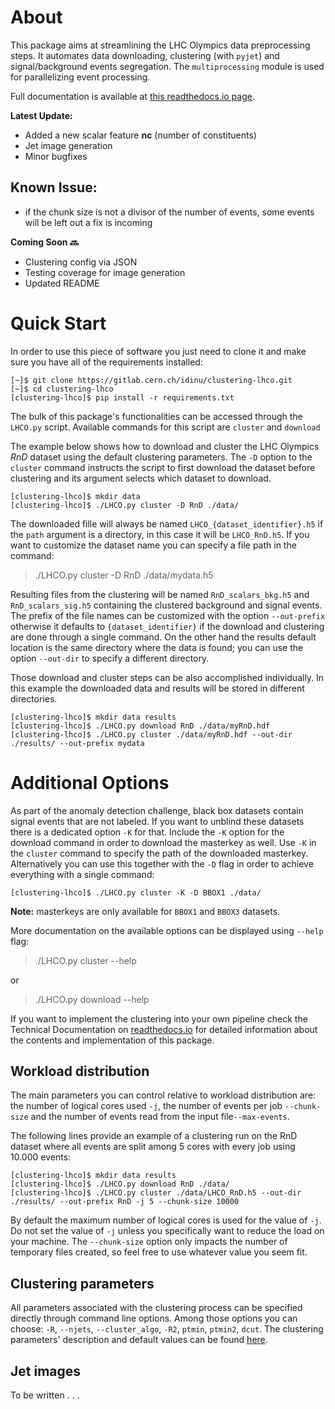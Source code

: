 # About

This package aims at streamlining the LHC Olympics data preprocessing steps. It automates data downloading, clustering (with `pyjet`) and signal/background events segregation. The `multiprocessing` module is used for parallelizing event processing.

Full documentation is available at [this readthedocs.io page](https://clustering-lhco.readthedocs.io/en/latest/).

**Latest Update:**
- Added a new scalar feature **nc** (number of constituents)
- Jet image generation
- Minor bugfixes

## Known Issue:
- if the chunk size is not a divisor of the number of events, some events will be left out a fix is incoming

**Coming Soon 🔜**
- Clustering config via JSON
- Testing coverage for image generation
- Updated README

# Quick Start

In order to use this piece of software you just need to clone it and make sure you have all of the requirements installed:

    [~]$ git clone https://gitlab.cern.ch/idinu/clustering-lhco.git
    [~]$ cd clustering-lhco
    [clustering-lhco]$ pip install -r requirements.txt

The bulk of this package's functionalities can be accessed through the `LHCO.py` script. Available commands for this script are `cluster` and `download`

The example below shows how to download and cluster the LHC Olympics *RnD* dataset using the default clustering parameters. The ``-D`` option to the ``cluster`` command instructs the script to first download the dataset before clustering and its argument selects which dataset to download. 

    [clustering-lhco]$ mkdir data
    [clustering-lhco]$ ./LHCO.py cluster -D RnD ./data/

The downloaded fille will always be named `LHCO_{dataset_identifier}.h5` if the `path` argument is a directory, in this case it will be `LHCO_RnD.h5`. If you want to customize the dataset name you can specify a file path in the command:
>./LHCO.py cluster -D RnD ./data/mydata.h5

Resulting files from the clustering will be named `RnD_scalars_bkg.h5` and `RnD_scalars_sig.h5` containing the clustered background and signal events. The prefix of the file names can be customized with the option `--out-prefix` otherwise it defaults to `{dataset_identifier}` if the download and clustering are done through a single command. On the other hand the results default location is the same directory where the data is found; you can use the option `--out-dir` to specify a different directory.

Those download and cluster steps can be also accomplished individually. In this example the downloaded data and results will be stored in different directories.

    [clustering-lhco]$ mkdir data results
    [clustering-lhco]$ ./LHCO.py download RnD ./data/myRnD.hdf
    [clustering-lhco]$ ./LHCO.py cluster ./data/myRnD.hdf --out-dir ./results/ --out-prefix mydata



# Additional Options

As part of the anomaly detection challenge, black box datasets contain signal events that are not labeled. If you want to unblind these datasets there is a dedicated option ``-K`` for that. Include the ``-K`` option for the download command in order to download the masterkey as well. Use ``-K`` in the ``cluster`` command to specify the path of the downloaded masterkey. Alternatively you can use this together with the ``-D`` flag in order to achieve everything with a single command:

    [clustering-lhco]$ ./LHCO.py cluster -K -D BBOX1 ./data/

**Note:** masterkeys are only available for ``BBOX1`` and ``BBOX3`` datasets. 

More documentation on the available options can be displayed using `--help` flag:
> ./LHCO.py cluster --help

or 
> ./LHCO.py download --help

If you want to implement the clustering into your own pipeline check the Technical Documentation on [readthedocs.io](https://clustering-lhco.readthedocs.io/en/latest/LHCO.html) for detailed information about the contents and implementation of this package.

## Workload distribution

The main parameters you can control relative to workload distribution are: the number of logical cores used ``-j``, the number of events per job ``--chunk-size`` and the number of events read from the input file``--max-events``.

The following lines provide an example of a clustering run on the RnD dataset where all events are split among 5 cores with every job using 10.000 events:

    [clustering-lhco]$ mkdir data results
    [clustering-lhco]$ ./LHCO.py download RnD ./data/
    [clustering-lhco]$ ./LHCO.py cluster ./data/LHCO_RnD.h5 --out-dir ./results/ --out-prefix RnD -j 5 --chunk-size 10000

By default the maximum number of logical cores is used for the value of ``-j``. Do not set the value of ``-j`` unless you specifically want to reduce the load on your machine. The ``--chunk-size`` option only impacts the number of temporary files created, so feel free to use whatever value you seem fit.

## Clustering parameters

All parameters associated with the clustering process can be specified directly through command line options. Among those options you can choose: ``-R``, ``--njets``, ``--cluster_algo``, `-R2`, ``ptmin``, ``ptmin2``, ``dcut``.
The clustering parameters' description and default values can be found [here](https://clustering-lhco.readthedocs.io/en/latest/LHCO.html#LHCO.params).

## Jet images

To be written . . .



